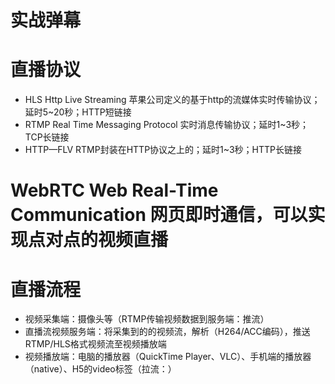 # 实战弹幕

# 直播协议

- HLS Http Live Streaming 苹果公司定义的基于http的流媒体实时传输协议；延时5~20秒；HTTP短链接
- RTMP Real Time Messaging Protocol 实时消息传输协议；延时1~3秒；TCP长链接
- HTTP—FLV RTMP封装在HTTP协议之上的；延时1~3秒；HTTP长链接

# WebRTC Web Real-Time Communication 网页即时通信，可以实现点对点的视频直播

# 直播流程
- 视频采集端：摄像头等（RTMP传输视频数据到服务端：推流）
- 直播流视频服务端：将采集到的的视频流，解析（H264/ACC编码），推送RTMP/HLS格式视频流至视频播放端
- 视频播放端：电脑的播放器（QuickTime Player、VLC）、手机端的播放器（native）、H5的video标签（拉流：）